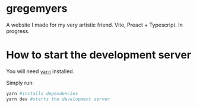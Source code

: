 # gregemyers
A website I made for my very artistic friend. Vite, Preact + Typescript. In progress.

# How to start the development server

You will need [`yarn`](https://yarnpkg.com/) installed.

Simply run:

```sh
yarn #installs dependencies
yarn dev #starts the development server
```

